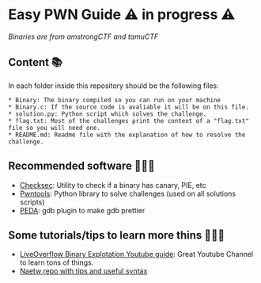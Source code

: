 # Easy PWN Guide ⚠️ in progress ⚠️
_Binaries are from amstrongCTF and tamuCTF_

## Content 📚
In each folder inside this repository should be the following files: 

    * Binary: The binary compiled so you can run on your machine
    * Binary.c: If the source code is avaliable it will be on this file. 
    * solution.py: Python script which solves the challenge.
    * flag.txt: Most of the challenges print the content of a "flag.txt" file so you will need one.
    * README.md: Readme file with the explanation of how to resolve the challenge.

## Recommended software 👨🏻‍💻

- [Checksec](https://github.com/slimm609/checksec.sh): Utility to check if a binary has canary, PIE, etc
- [Pwntools](http://docs.pwntools.com/en/stable/about.html): Python library to solve challenges (used on all solutions scripts) 
- [PEDA](https://github.com/longld/peda): gdb plugin to make gdb prettier 


## Some tutorials/tips to learn more thins 👩🏽‍🏫  

- [LiveOverflow Binary Explotation Youtube guide](https://www.youtube.com/watch?v=iyAyN3GFM7A&list=PLhixgUqwRTjxglIswKp9mpkfPNfHkzyeN): Great Youtube Channel to learn tons of things. 
- [Naetw repo with tips and useful syntax](https://github.com/Naetw/CTF-pwn-tips#overflow)